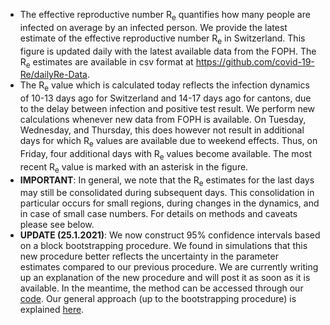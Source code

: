 - The effective reproductive number R<sub>e</sub> quantifies how many people are infected on average by an infected person. We provide the latest estimate of the effective reproductive number R<sub>e</sub> in Switzerland. This figure is updated daily with the latest available data from the FOPH. The R<sub>e</sub> estimates are available in csv format at https://github.com/covid-19-Re/dailyRe-Data.
- The R<sub>e</sub> value which is calculated today reflects the infection dynamics of 10-13 days ago for Switzerland and 14-17 days ago for cantons, due to the delay between infection and positive test result. We perform new calculations whenever new data from FOPH is available. On Tuesday, Wednesday, and Thursday, this does however not result in additional days for which R<sub>e</sub> values are available due to weekend effects. Thus, on Friday, four additional days with R<sub>e</sub> values become available. The most recent R<sub>e</sub> value is marked with an asterisk in the figure.
- **IMPORTANT**: In general, we note that the R<sub>e</sub> estimates for the last days may still be consolidated during subsequent days. This consolidation in particular occurs for small regions, during changes in the dynamics, and in case of small case numbers. For details on methods and caveats please see below.
- **UPDATE (25.1.2021)**: We now construct 95% confidence intervals based on a block bootstrapping procedure. We found in simulations that this new procedure better reflects the uncertainty in the parameter estimates compared to our previous procedure. We are currently writing up an explanation of the new procedure and will post it as soon as it is available. In the meantime, the method can be accessed through our [code](https://github.com/covid-19-Re/shiny-dailyRe). Our general approach (up to the bootstrapping procedure) is explained [here](https://www.medrxiv.org/content/10.1101/2020.11.26.20239368v1.article-info).
